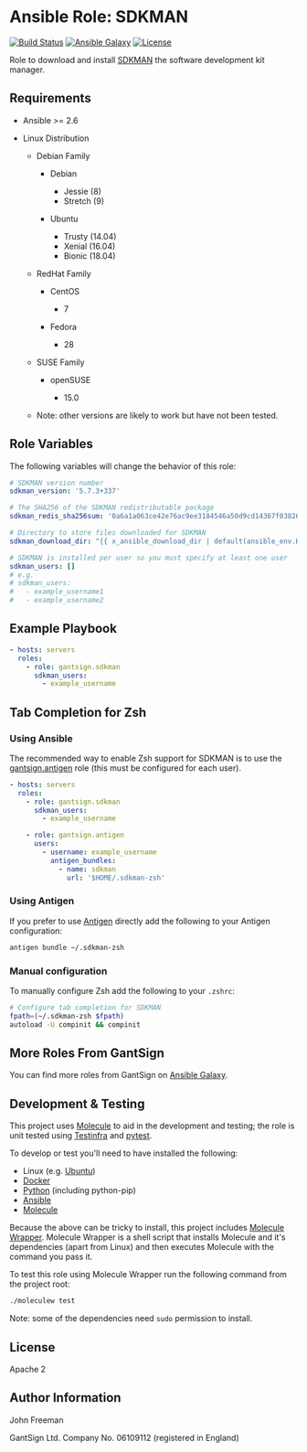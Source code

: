 Ansible Role: SDKMAN
====================

[![Build Status](https://travis-ci.com/gantsign/ansible_role_sdkman.svg?branch=master)](https://travis-ci.com/gantsign/ansible_role_sdkman)
[![Ansible Galaxy](https://img.shields.io/badge/ansible--galaxy-gantsign.sdkman-blue.svg)](https://galaxy.ansible.com/gantsign/sdkman)
[![License](https://img.shields.io/badge/license-Apache_2-blue.svg)](https://raw.githubusercontent.com/gantsign/ansible_role_sdkman/master/LICENSE)

Role to download and install [SDKMAN](https://sdkman.io/) the software
development kit manager.

Requirements
------------

* Ansible >= 2.6

* Linux Distribution

    * Debian Family

        * Debian

            * Jessie (8)
            * Stretch (9)

        * Ubuntu

            * Trusty (14.04)
            * Xenial (16.04)
            * Bionic (18.04)

    * RedHat Family

        * CentOS

            * 7

        * Fedora

            * 28

    * SUSE Family

        * openSUSE

            * 15.0

    * Note: other versions are likely to work but have not been tested.

Role Variables
--------------

The following variables will change the behavior of this role:

```yaml
# SDKMAN version number
sdkman_version: '5.7.3+337'

# The SHA256 of the SDKMAN redistributable package
sdkman_redis_sha256sum: '0a6a1a063ce42e76ac9ee3184546a50d9cd14367f03826f7e093bc6fc9769abc'

# Directory to store files downloaded for SDKMAN
sdkman_download_dir: "{{ x_ansible_download_dir | default(ansible_env.HOME + '/.ansible/tmp/downloads') }}"

# SDKMAN is installed per user so you must specify at least one user
sdkman_users: []
# e.g.
# sdkman_users:
#   - example_username1
#   - example_username2
```

Example Playbook
----------------

```yaml
- hosts: servers
  roles:
    - role: gantsign.sdkman
      sdkman_users:
        - example_username
```

Tab Completion for Zsh
----------------------

### Using Ansible

The recommended way to enable Zsh support for SDKMAN is to use the
[gantsign.antigen](https://galaxy.ansible.com/gantsign/antigen) role (this must
be configured for each user).


```yaml
- hosts: servers
  roles:
    - role: gantsign.sdkman
      sdkman_users:
        - example_username

    - role: gantsign.antigen
      users:
        - username: example_username
          antigen_bundles:
            - name: sdkman
              url: '$HOME/.sdkman-zsh'
```

### Using Antigen

If you prefer to use [Antigen](https://github.com/zsh-users/antigen) directly
add the following to your Antigen configuration:

```bash
antigen bundle ~/.sdkman-zsh
```

### Manual configuration

To manually configure Zsh add the following to your `.zshrc`:

```bash
# Configure tab completion for SDKMAN
fpath=(~/.sdkman-zsh $fpath)
autoload -U compinit && compinit
```

More Roles From GantSign
------------------------

You can find more roles from GantSign on
[Ansible Galaxy](https://galaxy.ansible.com/gantsign).

Development & Testing
---------------------

This project uses [Molecule](http://molecule.readthedocs.io/) to aid in the
development and testing; the role is unit tested using
[Testinfra](http://testinfra.readthedocs.io/) and
[pytest](http://docs.pytest.org/).

To develop or test you'll need to have installed the following:

* Linux (e.g. [Ubuntu](http://www.ubuntu.com/))
* [Docker](https://www.docker.com/)
* [Python](https://www.python.org/) (including python-pip)
* [Ansible](https://www.ansible.com/)
* [Molecule](http://molecule.readthedocs.io/)

Because the above can be tricky to install, this project includes
[Molecule Wrapper](https://github.com/gantsign/molecule-wrapper). Molecule
Wrapper is a shell script that installs Molecule and it's dependencies (apart
from Linux) and then executes Molecule with the command you pass it.

To test this role using Molecule Wrapper run the following command from the
project root:

```bash
./moleculew test
```

Note: some of the dependencies need `sudo` permission to install.

License
-------

Apache 2

Author Information
------------------

John Freeman

GantSign Ltd.
Company No. 06109112 (registered in England)
